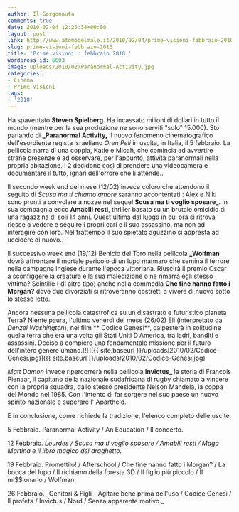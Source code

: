 ```yaml
---
author: Il Gorgonauta
comments: true
date: 2010-02-04 12:25:34+00:00
layout: post
link: http://www.atomodelmale.it/2010/02/04/prime-visioni-febbraio-2010/
slug: prime-visioni-febbraio-2010
title: 'Prime visioni : febbraio 2010.'
wordpress_id: 6603
image: uploads/2010/02/Paranormal-Activity.jpg
categories:
- Cinema
- Prime Visioni
tags:
- '2010'
---
```



Ha spaventato **Steven Spielberg**. Ha incassato milioni di dollari in tutto il mondo (mentre per la sua produzione ne sono serviti "solo" 15.000). Sto parlando di **_Paranormal Activity,** il nuovo fenomeno cinematografico dell'esordiente regista israeliano _Oren Peli_ in uscita, in Italia, il 5 febbraio. La pellicola narra di una coppia, Katie e Micah, che comincia ad avvertire strane presenze e ad osservare, per l'appunto, attività paranormali nella propria abitazione. I 2 decidono così di prendere una videocamera e documentare il tutto, ignari dell'orrore che li attende..

Il secondo week end del mese (12/02) invece coloro che attendono il seguito di _Scusa ma ti chiamo amore_ saranno accontentati : Alex e Niki sono pronti a convolare a nozze nel sequel **Scusa ma ti voglio sposare_**. In sua compagnia ecco **Amabili resti**, thriller basato su un brutale omicidio di una ragazzina di soli 14 anni. Quest'ultima dal luogo in cui ora si ritrova riesce a vedere e seguire i propri cari e il suo assassino, ma non ad interagire con loro. Nel frattempo il suo spietato aguzzino si appresta ad uccidere di nuovo..

Il successivo week end (19/12) Benicio del Toro nella pellicola **_Wolfman** dovrà affrontare il mortale pericolo di un lupo mannaro che semina il terrore nella campagna inglese durante l'epoca vittoriana. Riuscirà il premio Oscar a sconfiggere la creatura e la sua maledizione o ne rimarrà egli stesso vittima? Scintille ( di altro tipo) anche nella commedia **Che fine hanno fatto i Morgan?** dove due divorziati si ritroveranno costretti a vivere di nuovo sotto lo stesso letto.

Ancora nessuna pellicola catastrofica su un disastrato e futuristico pianeta Terra? Niente paura, l'ultimo venerdì del mese (26/02) Eli (interpretato da _Denzel Washington_), nel film ** Codice Genesi**, calpesterà in solitudine quella terra che era una volta gli Stati Uniti D'America, tra ladri, banditi e assassini. Deciso a compiere una fondamentale missione per il futuro dell'intero genere umano.[![]({{ site.baseurl }}/uploads/2010/02/Codice-Genesi.jpg)]({{ site.baseurl }}/uploads/2010/02/Codice-Genesi.jpg)

_Matt Damon_ invece ripercorrerà nella pellicola **Invictus_** la storia di Francois Pienaar, il capitano della nazionale sudafricana di rugby chiamato a vincere con la propria squadra, dallo stesso presidente Nelson Mandela, la coppa del Mondo nel 1985. Con l'intento di far sorgere nel suo paese un nuovo spirito nazionale e superare l' Apartheid.

E in conclusione, come richiede la tradizione, l'elenco completo delle uscite.

5 Febbraio. Paranormal Activity / An  Education / Il concerto.

12 Febbraio. _Lourdes / Scusa ma  ti voglio sposare / Amabili resti / Maga Martina e il  libro magico del draghetto._

19 Febbraio. Promettilo! / Afterschool / Che  fine hanno fatto i Morgan? / La bocca del lupo / Il  richiamo della foresta 3D / Il figlio più  piccolo / Il mi$$ionario / Wolfman.

26 Febbraio._ Genitori & Figli - Agitare bene prima dell'uso / Codice Genesi / Il profeta / Invictus / Nord / Senza  apparente motivo._
